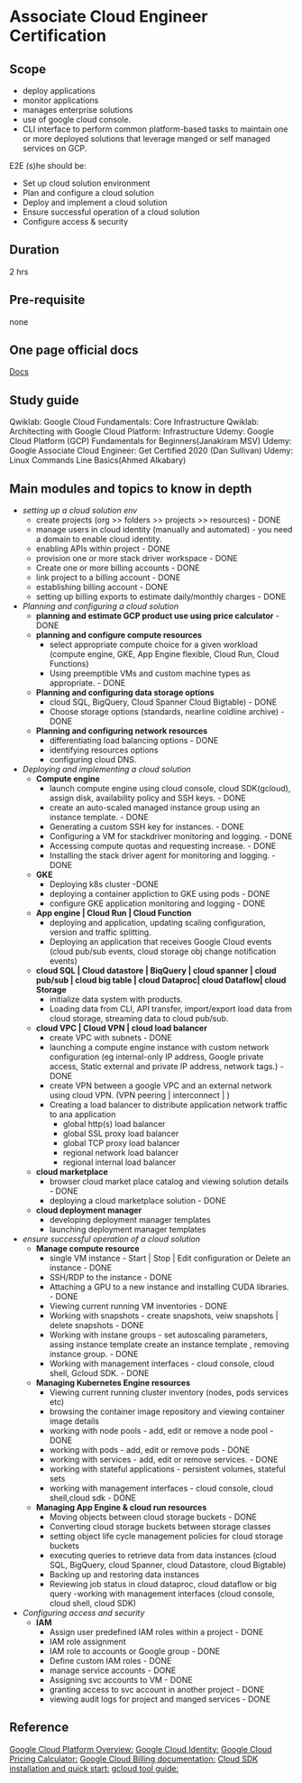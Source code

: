 # Associate Cloud Engineer Certification

## Scope

- deploy applications
- monitor applications
- manages enterprise solutions
- use of google cloud console.
- CLI interface to perform common platform-based tasks to maintain one or more deployed solutions that leverage manged or self managed services on GCP.

E2E (s)he should be:

- Set up cloud solution environment
- Plan and configure a cloud solution
- Deploy and implement a cloud solution
- Ensure successful operation of a cloud solution
- Configure access & security

## Duration

2 hrs

## Pre-requisite

none

## One page official docs

[Docs](https://cloud.google.com/certification/cloud-engineer)

## Study guide

Qwiklab: Google Cloud Fundamentals: Core Infrastructure
Qwiklab: Architecting with Google Cloud Platform: Infrastructure
Udemy: Google Cloud Platform (GCP) Fundamentals for Beginners(Janakiram MSV)
Udemy: Google Associate Cloud Engineer: Get Certified 2020 (Dan Sullivan)
Udemy: Linux Commands Line Basics(Ahmed Alkabary)

## Main modules and topics to know in depth

- *setting up a cloud solution env*
  - create projects (org >> folders >> projects >> resources) - DONE
  - manage users in cloud identity (manually and automated) - you need a domain to enable cloud identity.
  - enabling APIs within project - DONE
  - provision one or more stack driver workspace - DONE
  - Create one or more billing accounts - DONE
  - link project to a billing account - DONE
  - establishing billing account - DONE
  - setting up billing exports to estimate daily/monthly charges - DONE
- *Planning and configuring a cloud solution*
  - **planning and estimate GCP product use using price calculator** - DONE
  - **planning and configure compute resources**
    - select appropriate compute choice for a given workload (compute engine, GKE, App Engine flexible, Cloud Run, Cloud Functions)
    - Using preemptible VMs and custom machine types as appropriate. - DONE
  - **Planning and configuring data storage options**
    - cloud SQL, BigQuery, Cloud Spanner Cloud Bigtable) - DONE
    - Choose storage options (standards, nearline coldline archive) - DONE
  - **Planning and configuring network resources**
    - differentiating load balancing options - DONE
    - identifying resources options
    - configuring cloud DNS.
- *Deploying and implementing a cloud solution*
  - **Compute engine**
    - launch compute engine using cloud console, cloud SDK(gcloud), assign disk, availability policy and SSH keys. - DONE
    - create an auto-scaled managed instance group using an instance template. - DONE
    - Generating a custom SSH key for instances. - DONE
    - Configuring a VM for stackdriver monitoring and logging. - DONE
    - Accessing compute quotas and requesting increase. - DONE
    - Installing the stack driver agent for monitoring and logging. - DONE
  - **GKE**
    - Deploying k8s cluster -DONE
    - deploying a container appliction to GKE using pods - DONE
    - configure GKE application monitoring and logging - DONE
  - **App engine | Cloud Run | Cloud Function**
    - deploying and application, updating scaling configuration, version and traffic splitting.
    - Deploying an application that receives Google Cloud events (cloud pub/sub events, cloud storage obj change notification events)
  - **cloud SQL | Cloud datastore | BiqQuery | cloud spanner | cloud pub/sub | cloud big table | cloud Dataproc| cloud Dataflow| cloud Storage**
    - initialize data system with products.
    - Loading data from CLI, API transfer, import/export load data from cloud storage, streaming data to cloud pub/sub.
  - **cloud VPC | Cloud VPN | cloud load balancer**
    - create VPC with subnets - DONE
    - launching a compute engine instance with custom network configuration (eg internal-only IP address, Google private access, Static external and private IP address, network tags.) -  DONE
    - create VPN between a google VPC and an external network using cloud VPN. (VPN peering | interconnect | )
    - Creating a load balancer to distribute application network traffic to ana application
      - global http(s) load balancer
      - global SSL proxy load balancer
      - global TCP proxy load balancer
      - regional network load balancer
      - regional internal load balancer
  - **cloud marketplace**
    - browser cloud market place catalog and viewing solution details - DONE
    - deploying a cloud marketplace solution - DONE
  - **cloud deployment manager**
    - developing deployment manager templates
    - launching deployment manager templates
- *ensure successful operation of a cloud solution*
  - **Manage compute resource**
    - single VM instance - Start | Stop | Edit configuration or Delete an instance - DONE
    - SSH/RDP to the instance - DONE
    - Attaching a GPU to a new instance and installing CUDA libraries. - DONE
    - Viewing current running VM inventories - DONE
    - Working with snapshots - create snapshots, veiw snapshots | delete snapshots - DONE
    - Working with instane groups - set autoscaling parameters, assing instance template create an instance template , removing instance group. - DONE
    - Working with management interfaces - cloud console, cloud shell, Gcloud SDK. - DONE
  - **Managing Kubernetes Engine resources**
    - Viewing current running cluster inventory (nodes, pods services etc)
    - browsing the container image repository and viewing container image details
    - working with node pools - add, edit or remove a node pool - DONE
    - working with pods - add, edit or remove pods - DONE
    - working with services - add, edit or remove services. - DONE
    - working with stateful applications - persistent volumes, stateful sets
    - working with management interfaces - cloud console, cloud shell,cloud sdk - DONE
  - **Managing App Engine & cloud run resources**
    - Moving objects between cloud storage buckets - DONE
    - Converting cloud storage buckets between storage classes
    - setting object life cycle management policies for cloud storage buckets
    - executing queries to retrieve data from data instances (cloud SQL, BigQuery, cloud Spanner, cloud Datastore, cloud Bigtable)
    - Backing up and restoring data instances
    - Reviewing job status in cloud dataproc, cloud dataflow or big query
    -working with management interfaces (cloud console, cloud shell, cloud SDK)
- *Configuring access and security*
  - **IAM**
    - Assign user predefined IAM roles within a project - DONE
    - IAM role assignment
    - IAM role to accounts or Google group - DONE
    - Define custom IAM roles - DONE
    - manage service accounts - DONE
    - Assigning svc accounts to VM - DONE
    - granting access to svc account in another project - DONE
    - viewing audit logs for project and manged services - DONE

## Reference

[Google Cloud Platform Overview:](https://cloud.google.com/docs/overview/)
[Google Cloud Identity:](https://cloud.google.com/identity/)
[Google Cloud Pricing Calculator:](https://cloud.google.com/products/calculator/)
[Google Cloud Billing documentation:](https://cloud.google.com/billing/docs/)
[Cloud SDK installation and quick start:](https://cloud.google.com/sdk/#Quick_Start)
[gcloud tool guide:](https://cloud.google.com/sdk/gcloud/)
